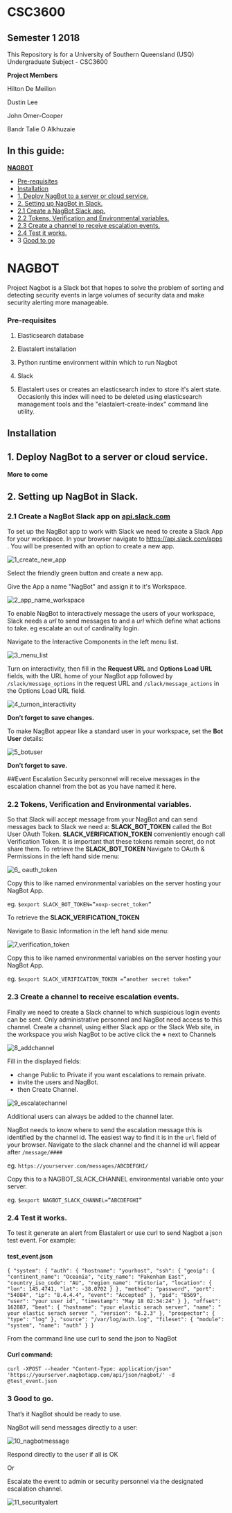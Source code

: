# CSC3600
## Semester 1 2018
This Repository is for a University of Southern Queensland (USQ) Undergraduate Subject - CSC3600

**Project Members** 

Hilton De Meillon

Dustin Lee

John Omer-Cooper

Bandr Talie O Alkhuzaie

## In this guide:
[**NAGBOT**](#nagbot)
- [Pre-requisites](#pre-requisites)
- [Installation](#installation)
 - [1. Deploy NagBot to a server or cloud service.](#1-deploy-nagbot-to-a-server-or-cloud-service)
 - [2. Setting up NagBot in Slack.](#2-setting-up-nagbot-in-slack)
  - [2.1 Create a NagBot Slack app.](#21-create-a-nagbot-slack-app-on-apislackcom)
  - [2.2 Tokens, Verification and Environmental variables.](#22-tokens-verification-and-environmental-variables)
  - [2.3 Create a channel to receive escalation events.](#23-create-a-channel-to-receive-escalation-events)
  - [2.4 Test it works.](#24-test-it-works)
 - 3 [Good to go](#3-good-to-go)

# NAGBOT 

Project Nagbot is a Slack bot that hopes to solve the problem of sorting and detecting security events in large volumes of security data and make security alerting more manageable.

### Pre-requisites

1. Elasticsearch database 
2. Elastalert installation
3. Python runtime environment within which to run Nagbot
4. Slack

1. Elastalert uses or creates an elasticsearch index to store it's alert state. Occasionly this index will need to be deleted using elasticsearch management tools and the "elastalert-create-index" command line utility.

## Installation

## 1. Deploy NagBot to a server or cloud service.

#### More to come

## 2. Setting up NagBot in Slack.
### 2.1 Create a NagBot Slack app on [api.slack.com](https://api.slack.com/apps?utm_source=events&utm_campaign=build-bot-workshop&utm_medium=workshop)

To set up the NagBot app to work with Slack we need to create a Slack App for your workspace.
In your browser navigate to https://api.slack.com/apps . You will be presented with an option to create a new app.

![1_create_new_app](https://user-images.githubusercontent.com/37161577/40458776-3216e5ec-5f41-11e8-98b8-4b81be88d61f.png)

Select the friendly green button and create a new app.

Give the App a name "NagBot" and assign it to it's Workspace.

![2_app_name_workspace](https://user-images.githubusercontent.com/37161577/40458780-35bfd2c6-5f41-11e8-8685-6fb18bab1fc1.png)

To enable NagBot to interactively message the users of your workspace, Slack needs a *url* to send messages to and a *url* which define what actions to take. eg escalate an out of cardinality login.

Navigate to the Interactive Components in the left menu list.

![3_menu_list](https://user-images.githubusercontent.com/37161577/40458785-38d7920a-5f41-11e8-9150-d2fd3676b309.png)

Turn on interactivity, then fill in the **Request URL** and **Options Load URL** fields, with the URL home of your NagBot app followed by `/slack/message_options` in the request URL and `/slack/message_actions` in the Options Load URL field.

![4_turnon_interactivity](https://user-images.githubusercontent.com/37161577/40458788-3b6ce7ea-5f41-11e8-86f0-e2ce178506b9.png)

**Don’t forget to save changes.**

To make NagBot appear like a standard user in your workspace, set the **Bot User** details:

![5_botuser](https://user-images.githubusercontent.com/37161577/40458793-3eaf5730-5f41-11e8-83c5-61c3beed2c12.png)

**Don’t forget to save.**

##Event Escalation
Security personnel will receive messages in the escalation channel from the bot as you have named it here.

### 2.2 Tokens, Verification and Environmental variables.

So that Slack will accept message from your NagBot and can send messages back to Slack we need a:
**SLACK_BOT_TOKEN** called the Bot User OAuth Token.
**SLACK_VERIFICATION_TOKEN** conveniently enough call Verification Token.
It is important that these tokens remain secret, do not share them. 
To retrieve the **SLACK_BOT_TOKEN** 
Navigate to OAuth & Permissions in the left hand side menu:

![6_ oauth_token](https://user-images.githubusercontent.com/37161577/40458798-456db936-5f41-11e8-915c-48994c42efbf.png)

 Copy this to like named environmental variables on the server hosting your NagBot App.
 
eg. `$export SLACK_BOT_TOKEN=”xoxp-secret_token”`

To retrieve the **SLACK_VERIFICATION_TOKEN**

Navigate to Basic Information in the left hand side menu:

![7_verification_token](https://user-images.githubusercontent.com/37161577/40458803-4af1a96c-5f41-11e8-8bad-5502e7eb6a34.png)

 Copy this to like named environmental variables on the server hosting your NagBot App.
 
eg. `$export SLACK_VERIFICATION_TOKEN =”another secret token”`

### 2.3 Create a channel to receive escalation events.

Finally we need to create a Slack channel to which suspicious login events can be sent. Only administrative personnel and NagBot need access to this channel.
Create a channel, using either Slack app or the Slack Web site, in the workspace you wish NagBot to be active click the **+** next to Channels 

![8_addchannel](https://user-images.githubusercontent.com/37161577/40458806-4e29d1f4-5f41-11e8-8224-9bd04f23453a.png)

Fill in the displayed fields:
- change Public to Private if you want escalations to remain private.
- invite the users and NagBot.
- then Create Channel.

![9_escalatechannel](https://user-images.githubusercontent.com/37161577/40458808-50508572-5f41-11e8-9aac-407e65a4630b.png)

Additional users can always be added to the channel later.

NagBot needs to know where to send the escalation message this is identified by the channel id. 
The easiest way to find it is in the `url` field of your browser. Navigate to the slack channel and the channel id will appear after `/message/####`

eg. `https://yourserver.com/messages/ABCDEFGHI/`

Copy this to a NAGBOT_SLACK_CHANNEL environmental variable onto your server.

eg. `$export NAGBOT_SLACK_CHANNEL=”ABCDEFGHI”`

### 2.4 Test it works.

To test it generate an alert from Elastalert or use curl to send Nagbot a json test event.
For example:

#### test_event.json

`{
 "system": {
  "auth": {
   "hostname": "yourhost",
   "ssh": {
    "geoip": {
     "continent_name": "Oceania",
     "city_name": "Pakenham East",
     "country_iso_code": "AU",
     "region_name": "Victoria",
     "location": {
      "lon": 145.4741,
      "lat": -38.0702
     }
    },
    "method": "password",
    "port": "54084",
    "ip": "8.4.4.4",
    "event": "Accepted"
   },
   "pid": "8569",
   "user": "your user id",
   "timestamp": "May 18 02:34:24"
  }
 },
 "offset": 162887,
 "beat": {
  "hostname": "your elastic serach server",
  "name": " your elastic serach server ",
  "version": "6.2.3"
 },
 "prospector": {
  "type": "log"
 },
 "source": "/var/log/auth.log",
 "fileset": {
  "module": "system",
  "name": "auth"
 }
}`

From the command line use curl to send the json to NagBot

#### Curl command:

`curl -XPOST --header "Content-Type: application/json" 'https://yourserver.nagbotapp.com/api/json/nagbot/' -d @test_event.json`


### 3 Good to go.

That’s it NagBot should be ready to use.

NagBot will send messages directly to a user:

![10_nagbotmessage](https://user-images.githubusercontent.com/37161577/40458814-53a3ef7a-5f41-11e8-90a4-5f97ae3386bd.png)

Respond directly to the user if all is OK

Or 

Escalate the event to admin or security personnel via the designated escalation channel.

![11_securityalert](https://user-images.githubusercontent.com/37161577/40458815-5628e9f8-5f41-11e8-82b2-eae5cfbb9697.png)
